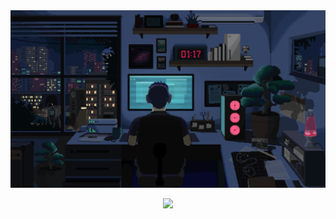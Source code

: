 <div align="center">
  <img src="./images/late_night_coding.gif"/>
</div>
<p align="center">
  <a href="https://git.io/streak-stats"><img src="https://streak-stats.demolab.com?user=PreetMangat&theme=tokyonight&card_width=1000"/></a>
</p>
